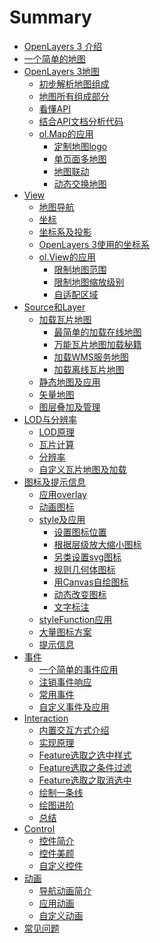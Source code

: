 # Summary
* [OpenLayers 3 介绍](ch01/index.md)
* [一个简单的地图](ch02/index.md)
* [OpenLayers 3地图](ch03/index.md)
	* [初步解析地图组成](ch03/03-01.md)
	* [地图所有组成部分](ch03/03-02.md)
	* [看懂API](ch03/03-03.md)
	* [结合API文档分析代码](ch03/03-04.md)
	* [ol.Map的应用](ch03/03-05.md)
		* [定制地图logo](ch03/03-06.md)
		* [单页面多地图](ch03/03-07.md)
		* [地图联动](ch03/03-08.md)
		* [动态交换地图](ch03/03-09.md)
* [View](ch04/index.md)
	* [地图导航](ch04/04-01.md)
	* [坐标](ch04/04-02.md)
	* [坐标系及投影](ch04/04-03.md)
	* [OpenLayers 3使用的坐标系](ch04/04-04.md)
	* [ol.View的应用](ch04/04-05.md)
		* [限制地图范围](ch04/04-06.md)
		* [限制地图缩放级别](ch04/04-07.md)
		* [自适配区域](ch04/04-08.md)
* [Source和Layer](ch05/index.md)
	* [加载瓦片地图](ch05/05-01.md)
		* [最简单的加载在线地图](ch05/05-02.md)
		* [万能瓦片地图加载秘籍](ch05/05-03.md)
		* [加载WMS服务地图]()
		* [加载离线瓦片地图]()
	* [静态地图及应用]()
	* [矢量地图]()
	* [图层叠加及管理]()
* [LOD与分辨率](ch06/index.md)
	* [LOD原理](ch06/06-01.md)
	* [瓦片计算](ch06/06-02.md)
	* [分辨率](ch06/06-03.md)
	* [自定义瓦片地图及加载](ch06/06-04.md)
* [图标及提示信息](ch07/index.md)
	* [应用overlay](ch07/07-01.md)
	* [动画图标](ch07/07-02.md)
	* [style及应用](ch07/07-03.md)
		* [设置图标位置](ch07/07-03-01.md)
		* [根据层级放大缩小图标](ch07/07-03-02.md)
		* [另类设置svg图标](ch07/07-03-03.md)
		* [规则几何体图标](ch07/07-03-04.md)
		* [用Canvas自绘图标](ch07/07-03-05.md)
		* [动态改变图标](ch07/07-03-06.md)
		* [文字标注](ch07/07-03-07.md)
	* [styleFunction应用](ch07/07-04.md)
	* [大量图标方案](ch07/07-05.md)
	* [提示信息](ch07/07-06.md)
* [事件](ch08/index.md)
	* [一个简单的事件应用](ch08/08-01.md)
	* [注销事件响应](ch08/08-02.md)
	* [常用事件](ch08/08-03.md)
	* [自定义事件及应用](ch08/08-05.md)
* [Interaction](ch09/index.md)
	* [内置交互方式介绍](ch09/09-01.md)
	* [实现原理](ch09/09-02.md)
	* [Feature选取之选中样式](ch09/09-03.md)
	* [Feature选取之条件过滤](ch09/09-04.md)
	* [Feature选取之取消选中](ch09/09-05.md)
	* [绘制一条线](ch09/09-06.md)
	* [绘图进阶](ch09/09-07.md)
	* [总结](ch09/09-08.md)
* [Control](ch10/index.md)
	* [控件简介]()
	* [控件美颜]()
	* [自定义控件]()
* [动画](ch11/index.md)
	* [导航动画简介]()
	* [应用动画]()
	* [自定义动画]()
* [常见问题](ch12/index.md)